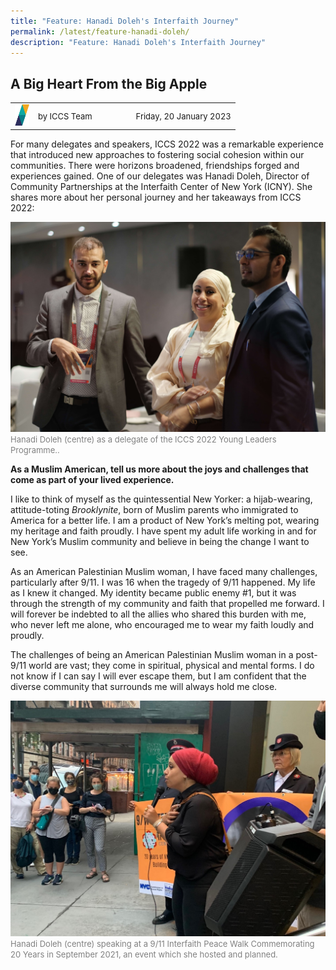 ```yaml
---
title: "Feature: Hanadi Doleh's Interfaith Journey"
permalink: /latest/feature-hanadi-doleh/
description: "Feature: Hanadi Doleh's Interfaith Journey"
---
```

## A Big Heart From the Big Apple

<table>
 <tr>
	 <td><img src="/images/ICCS-parallelogram_narrow.png" style="width:23px"></td>
	 <td><font size="-1">by ICCS Team</font></td>
	 <td></td>
	 <td></td>
	 <td></td>
	 <td></td>
	 <td><font size="-1">Friday, 20 January 2023</font></td>
	</tr>
	<tr></tr>
</table>

For many delegates and speakers, ICCS 2022 was a remarkable experience that introduced new approaches to fostering social cohesion within our communities. There were horizons broadened, friendships forged and experiences gained. One of our delegates was Hanadi Doleh, Director of Community Partnerships at the Interfaith Center of New York (ICNY). She shares more about her personal journey and her takeaways from ICCS 2022:

![](/images/Hanadi_1.jpg)
<font color = "grey"><font size="-1">Hanadi Doleh (centre) as a delegate of the ICCS 2022 Young Leaders Programme..</font></font>

**As a Muslim American, tell us more about the joys and challenges that come as part of your lived experience.**

I like to think of myself as the quintessential New Yorker: a hijab-wearing, attitude-toting *Brooklynite*, born of Muslim parents who immigrated to America for a better life. I am a product of New York’s melting pot, wearing my heritage and faith proudly. I have spent my adult life working in and for New York’s Muslim community and believe in being the change I want to see. 

As an American Palestinian Muslim woman, I have faced many challenges, particularly after 9/11. I was 16 when the tragedy of 9/11 happened. My life as I knew it changed. My identity became public enemy #1, but it was through the strength of my community and faith that propelled me forward. I will forever be indebted to all the allies who shared this burden with me, who never left me alone, who encouraged me to wear my faith loudly and proudly.

The challenges of being an American Palestinian Muslim woman in a post-9/11 world are vast; they come in spiritual, physical and mental forms. I do not know if I can say I will ever escape them, but I am confident that the diverse community that surrounds me will always hold me close.

![](/images/Hanadi_2.jpg)
<font color = "grey"><font size="-1">Hanadi Doleh (centre) speaking at a 9/11 Interfaith Peace Walk Commemorating 20 Years in September 2021, an event which she hosted and planned.</font></font>